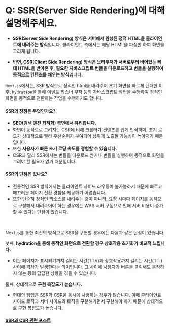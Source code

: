 # Q: SSR(Server Side Rendering)에 대해 설명해주세요.

- **SSR(Server Side Rendering) 방식은 서버에서 완성된 정적 HTML을 클라이언트에 내려주는 방식**입니다. 클라이언트 측에서는 해당 HTML을 파싱만 하여 화면을 그리게 됩니다.
  
- **반면, CSR(Client Side Rendering) 방식은 브라우저가 서버로부터 비어있는 뼈대 HTML을 받아온 후, 필요한 자바스크립트 번들을 다운로드하고 번들을 실행하여 동적으로 컨텐츠를 채우는 방식**입니다.

`Next.js`에서는, SSR 방식으로 정적인 html을 내려주어 초기 화면을 빠르게 렌더한 이후, `hydration`을 통해 이벤트 리스너 부착 등의 자바스크립트 작업을 수행하여 정적인 화면을 동적으로 전환하는 작업을 수행하기도 합니다.

#### SSR의 장점은 무엇인가요? 
  - **SEO(검색 엔진 최적화) 측면에서 유리합니다.**
  - 화면이 동적으로 그려지는 CSR에 비해 크롤러가 컨텐츠를 쉽게 인식하며, 초기 로드가 상대적으로 빨라 우선순위가 부여되어 상위에 노출될 가능성이 높아지기 때문입니다.
  - 또한 **사용자가 빠른 초기 로딩 속도를 경험할 수 있습니다.**
  - CSR과 달리 SSR에서는 번들을 다운로드 받거나 번들을 실행하여 동적으로 화면을 그려야 할 필요가 없기 때문입니다.

#### SSR의 단점은 없나요?
- 전통적인 SSR 방식에서는 클라이언트 사이드 라우팅이 불가능하기 때문에 빠르고 매끄러운 페이지 전환 경험을 제공하기 어렵습니다.
- 또한 단순히 정적인 리소스를 내려주는 것이 아니라, 요청 시마다 페이지를 동적으로 구성해서 내려주어야 하는 경우에는 WAS 서버 구동으로 인해 서버 비용이 증가할 수 있다는 단점이 있습니다.

<br/>

Next.js를 통한 최신의 방식으로 SSR을 구현할 경우에는 다음과 같은 단점이 있습니다.  

첫째, **hydration을 통해 동적인 화면으로 전환할 경우 상호작용 초기화가 비교적 느립니다.**  
- 이는 페이지가 표시되기까지 걸리는 시간(TTV)과 상호작용까지 걸리는 시간(TTI) 사이에 격차가 발생한다는 의미입니다. 그 사이에 사용자가 버튼을 클릭해도 동작하지 않는 등의 답답한 상황을 겪을 수 있습니다.

둘째, 상대적으로 **구현 복잡도가 높습니다.** 
- 현대의 웹앱은 SSR과 CSR을 동시에 사용하는 경우가 많습니다. 이때 클라이언트 사이드 로직과 서버 사이드의 로직을 구분해가면서 구현해야 하기 때문에 상대적으로 구현 복잡도가 높습니다.

#### [SSR과 CSR 관련 포스트](https://velog.io/@hongdongk/Next.js%EC%9D%98-pre-rendering-%EC%9D%B4%ED%95%B4%ED%95%98%EA%B8%B0)
